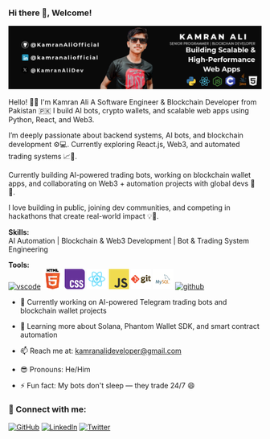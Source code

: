 ### Hi there 👋, Welcome!

![logo](https://github.com/KamranAliOfficial/KamranAliOfficial/blob/main/Black%20and%20White%20Minimalist%20Photography%20LinkedIn%20Banner_20250802_174814_0000.png)

Hello! 👋🏻 I'm Kamran Ali
A Software Engineer & Blockchain Developer from Pakistan 🇵🇰
I build AI bots, crypto wallets, and scalable web apps using Python, React, and Web3.

I’m deeply passionate about backend systems, AI bots, and blockchain development ⚙️💻.
Currently exploring React.js, Web3, and automated trading systems 📈🤖.

Currently building AI-powered trading bots, working on blockchain wallet apps, and collaborating on Web3 + automation projects with global devs 🤝🌐.

I love building in public, joining dev communities, and competing in hackathons that create real-world impact 💡🚀.

**Skills:**  
AI Automation | Blockchain & Web3 Development | Bot & Trading System Engineering

**Tools:**   
[<img src='https://upload.wikimedia.org/wikipedia/commons/thumb/2/2d/Visual_Studio_Code_1.18_icon.svg/1200px-Visual_Studio_Code_1.18_icon.svg.png' alt='vscode' height='40'>](https://github.com/nikxherrera)  [<img src='https://raw.githubusercontent.com/github/explore/80688e429a7d4ef2fca1e82350fe8e3517d3494d/topics/html/html.png' alt='html' height='40'>](https://www.linkedin.com/in/nikxherrera/)  [<img src='https://raw.githubusercontent.com/github/explore/80688e429a7d4ef2fca1e82350fe8e3517d3494d/topics/css/css.png' alt='css' height='40'>](https://www.instagram.com/nikxherrera/)  [<img src='https://raw.githubusercontent.com/github/explore/80688e429a7d4ef2fca1e82350fe8e3517d3494d/topics/react/react.png' alt='reactjs' height='40'>](https://twitter.com/nikxherrera)  [<img src='https://raw.githubusercontent.com/github/explore/80688e429a7d4ef2fca1e82350fe8e3517d3494d/topics/javascript/javascript.png' alt='js' height='40'>](nikxherrera.github.io)  [<img src='https://raw.githubusercontent.com/github/explore/80688e429a7d4ef2fca1e82350fe8e3517d3494d/topics/git/git.png' alt='git' height='40'>](https://github.com/nikxherrera) [<img src='https://raw.githubusercontent.com/github/explore/80688e429a7d4ef2fca1e82350fe8e3517d3494d/topics/mysql/mysql.png' alt='mysql' height='40'>](https://www.instagram.com/nikxherrera/)  [<img src='https://github.githubassets.com/images/modules/logos_page/GitHub-Mark.png' alt='github' height='40'>](https://twitter.com/nikxherrera) 



- 🔭 Currently working on AI-powered Telegram trading bots and blockchain wallet projects

- 🌱 Learning more about Solana, Phantom Wallet SDK, and smart contract automation

- 📫 Reach me at: kamranalideveloper@gmail.com

- 😎 Pronouns: He/Him

- ⚡ Fun fact: My bots don't sleep — they trade 24/7 😄

### 🔗 Connect with me:

[![GitHub](https://img.shields.io/badge/GitHub-181717?style=for-the-badge&logo=github&logoColor=white)](https://github.com/KamranAliOfficial)
[![LinkedIn](https://img.shields.io/badge/LinkedIn-0077B5?style=for-the-badge&logo=linkedin&logoColor=white)](https://www.linkedin.com/in/kamranaliofficial/)
[![Twitter](https://img.shields.io/badge/Twitter-1DA1F2?style=for-the-badge&logo=twitter&logoColor=white)](https://twitter.com/KamranAliDev)
